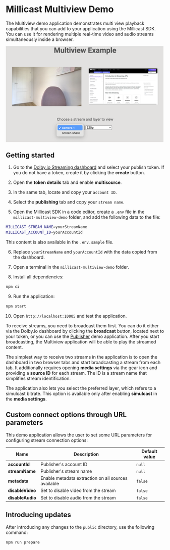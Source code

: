 # Millicast Multiview Demo

The Multiview demo application demonstrates multi view playback capabilities that you can add to your application using the Millicast SDK. You can use it for rendering multiple real-time video and audio streams simultaneously inside a browser.

<img src="./multiview_app_img.png" width="500" style="vertical-align:middle">

## Getting started

1. Go to the [Dolby.io Streaming dashboard](https://dashboard.dolby.io/) and select your publish token. If you do not have a token, create it by clicking the **create** button.

2. Open the **token details** tab and enable **multisource**.

3. In the same tab, locate and copy your `account ID`.

4. Select the **publishing** tab and copy your `stream name`.

5. Open the Millicast SDK in a code editor, create a `.env` file in the `millicast-multiview-demo` folder, and add the following data to the file: 

```sh
MILLICAST_STREAM_NAME=yourStreamName
MILLICAST_ACCOUNT_ID=yourAccountId
```

This content is also available in the `.env.sample` file.

6. Replace `yourStreamName` and `yourAccountId` with the data copied from the dashboard.

7. Open a terminal in the `millicast-multiview-demo` folder.

8. Install all dependencies:
```sh
npm ci
```
9. Run the application:
```sh
npm start
```

10. Open `http://localhost:10005` and test the application.

To receive streams, you need to broadcast them first. You can do it either via the Dolby.io dashboard by clicking the **broadcast** button, located next to your token, or you can use the [Publisher](../millicast-publisher-demo/) demo application. After you start broadcasting, the Multiview application will be able to play the streamed content. 

The simplest way to receive two streams in the application is to open the dashboard in two browser tabs and start broadcasting a stream from each tab. It additionally requires opening **media settings** via the gear icon and providing a **source ID** for each stream. The ID is a stream name that simplifies stream identification.

The application also lets you select the preferred layer, which refers to a simulcast bitrate. This option is available only after enabling **simulcast** in the **media settings**.

## Custom connect options through URL parameters
This demo application allows the user to set some URL parameters for configuring stream connection options:

| Name             | Description                                         | Default value
| --- | --- | --- |
| **accountId**    | Publisher's account ID                              | `null`
| **streamName**   | Publisher's stream name                             | `null`
| **metadata**     | Enable metadata extraction on all sources available | `false`
| **disableVideo** | Set to disable video from the stream                | `false`
| **disableAudio** | Set to disable audio from the stream                | `false`

## Introducing updates
After introducing any changes to the `public` directory, use the following command:
```
npm run prepare
```

